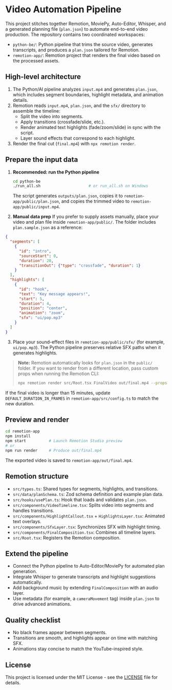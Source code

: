 # Video Automation Pipeline

This project stitches together Remotion, MoviePy, Auto-Editor, Whisper, and a generated planning file (`plan.json`) to automate end-to-end video production. The repository contains two coordinated workspaces:

- `python-be/`: Python pipeline that trims the source video, generates transcripts, and produces a `plan.json` tailored for Remotion.
- `remotion-app/`: Remotion project that renders the final video based on the processed assets.

## High-level architecture

1. The Python/AI pipeline analyzes `input.mp4` and generates `plan.json`, which includes segment boundaries, highlight metadata, and animation details.
2. Remotion reads `input.mp4`, `plan.json`, and the `sfx/` directory to assemble the timeline:
   - Split the video into segments.
   - Apply transitions (crossfade/slide, etc.).
   - Render animated text highlights (fade/zoom/slide) in sync with the script.
   - Layer sound effects that correspond to each highlight.
3. Render the final cut (`final.mp4`) with `npx remotion render`.

## Prepare the input data

1. **Recommended: run the Python pipeline**
   ```bash
   cd python-be
   ./run_all.sh                     # or run_all.sh on Windows
   ```
   The script generates `outputs/plan.json`, copies it to `remotion-app/public/plan.json`, and copies the trimmed video to `remotion-app/public/input.mp4`.

2. **Manual data prep**
   If you prefer to supply assets manually, place your video and plan file inside `remotion-app/public/`. The folder includes `plan.sample.json` as a reference:

```json
{
  "segments": [
    {
      "id": "intro",
      "sourceStart": 0,
      "duration": 20,
      "transitionOut": {"type": "crossfade", "duration": 1}
    }
  ],
  "highlights": [
    {
      "id": "hook",
      "text": "Key message appears!",
      "start": 5,
      "duration": 4,
      "position": "center",
      "animation": "zoom",
      "sfx": "ui/pop.mp3"
    }
  ]
}
```

3. Place your sound-effect files in `remotion-app/public/sfx/` (for example, `ui/pop.mp3`). The Python pipeline preserves relative SFX paths when it generates highlights.

> **Note:** Remotion automatically looks for `plan.json` in the `public/` folder. If you want to render from a different location, pass custom props when running the Remotion CLI:
>
> ```bash
> npx remotion render src/Root.tsx FinalVideo out/final.mp4 --props '{"planPath":"custom-plan.json","inputVideo":"input.mp4"}'
> ```

If the final video is longer than 15 minutes, update `DEFAULT_DURATION_IN_FRAMES` in `remotion-app/src/config.ts` to match the new duration.

## Preview and render

```bash
cd remotion-app
npm install
npm start          # Launch Remotion Studio preview
# or
npm run render     # Produce out/final.mp4
```

The exported video is saved to `remotion-app/out/final.mp4`.

## Remotion structure

- `src/types.ts`: Shared types for segments, highlights, and transitions.
- `src/data/planSchema.ts`: Zod schema definition and example plan data.
- `src/hooks/usePlan.ts`: Hook that loads and validates `plan.json`.
- `src/components/VideoTimeline.tsx`: Splits video into segments and handles transitions.
- `src/components/HighlightCallout.tsx` + `HighlightsLayer.tsx`: Animated text overlays.
- `src/components/SfxLayer.tsx`: Synchronizes SFX with highlight timing.
- `src/components/FinalComposition.tsx`: Combines all timeline layers.
- `src/Root.tsx`: Registers the Remotion composition.

## Extend the pipeline

- Connect the Python pipeline to Auto-Editor/MoviePy for automated plan generation.
- Integrate Whisper to generate transcripts and highlight suggestions automatically.
- Add background music by extending `FinalComposition` with an audio layer.
- Use metadata (for example, a `cameraMovement` tag) inside `plan.json` to drive advanced animations.

## Quality checklist

- No black frames appear between segments.
- Transitions are smooth, and highlights appear on time with matching SFX.
- Animations stay concise to match the YouTube-inspired style.

## License

This project is licensed under the MIT License - see the [LICENSE](LICENSE) file for details.
